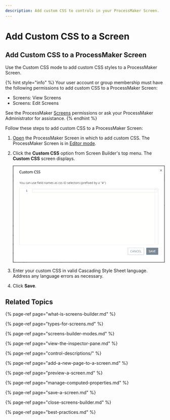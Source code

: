 ```yaml
---
description: Add custom CSS to controls in your ProcessMaker Screen.
---
```


# Add Custom CSS to a Screen

## Add Custom CSS to a ProcessMaker Screen

Use the Custom CSS mode to add custom CSS styles to a ProcessMaker Screen.

{% hint style="info" %}
Your user account or group membership must have the following permissions to add custom CSS to a ProcessMaker Screen:

* Screens: View Screens
* Screens: Edit Screens

See the ProcessMaker [Screens](../../../processmaker-administration/permission-descriptions-for-users-and-groups.md#screens) permissions or ask your ProcessMaker Administrator for assistance.
{% endhint %}

Follow these steps to add custom CSS to a ProcessMaker Screen:

1. [Open](../manage-forms/view-all-forms.md) the ProcessMaker Screen in which to add custom CSS. The ProcessMaker Screen is in [Editor mode](screens-builder-modes.md#editor-mode).
2. Click the **Custom CSS** option from Screen Builder's top menu. The **Custom CSS** screen displays.  

   ![](../../../.gitbook/assets/custom-css-screen-screens-builder-processes.png)

3. Enter your custom CSS in valid Cascading Style Sheet language. Address any language errors as necessary.
4. Click **Save**.

## Related Topics

{% page-ref page="what-is-screens-builder.md" %}

{% page-ref page="types-for-screens.md" %}

{% page-ref page="screens-builder-modes.md" %}

{% page-ref page="view-the-inspector-pane.md" %}

{% page-ref page="control-descriptions/" %}

{% page-ref page="add-a-new-page-to-a-screen.md" %}

{% page-ref page="preview-a-screen.md" %}

{% page-ref page="manage-computed-properties.md" %}

{% page-ref page="save-a-screen.md" %}

{% page-ref page="close-screens-builder.md" %}

{% page-ref page="best-practices.md" %}


